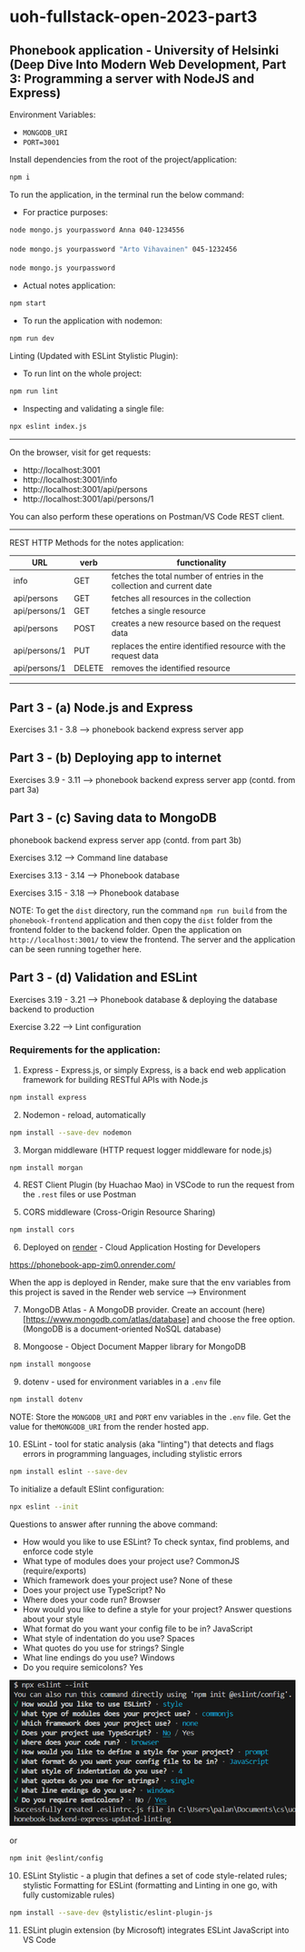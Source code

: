 # uoh-fullstack-open-2023-part3

## Phonebook application - University of Helsinki (Deep Dive Into Modern Web Development, Part 3: Programming a server with NodeJS and Express)

Environment Variables:
- `MONGODB_URI`
- `PORT=3001`

Install dependencies from the root of the project/application:

```bash
npm i
```

To run the application, in the terminal run the below command:

- For practice purposes:

```bash
node mongo.js yourpassword Anna 040-1234556

node mongo.js yourpassword "Arto Vihavainen" 045-1232456

node mongo.js yourpassword
```

- Actual notes application:

```bash
npm start
```

- To run the application with nodemon: 

```bash
npm run dev
```

Linting (Updated with ESLint Stylistic Plugin):

- To run lint on the whole project:

```bash
npm run lint
```

- Inspecting and validating a single file:

```bash
npx eslint index.js
```

---

On the browser, visit for get requests:

- http://localhost:3001
- http://localhost:3001/info
- http://localhost:3001/api/persons
- http://localhost:3001/api/persons/1

You can also perform these operations on Postman/VS Code REST client.

---

REST HTTP Methods for the notes application:

| URL           | verb   | functionality                                                          |
| ------------- | ------ | ---------------------------------------------------------------------- |
| info          | GET    | fetches the total number of entries in the collection and current date |
| api/persons   | GET    | fetches all resources in the collection                                |
| api/persons/1 | GET    | fetches a single resource                                              |
| api/persons   | POST   | creates a new resource based on the request data                       |
| api/persons/1 | PUT    | replaces the entire identified resource with the request data          |
| api/persons/1 | DELETE | removes the identified resource                                        |

---

## Part 3 - (a) Node.js and Express

Exercises 3.1 - 3.8 --> phonebook backend express server app

## Part 3 - (b) Deploying app to internet

Exercises 3.9 - 3.11 --> phonebook backend express server app (contd. from part 3a)

## Part 3 - (c) Saving data to MongoDB

phonebook backend express server app (contd. from part 3b)

Exercises 3.12 --> Command line database

Exercises 3.13 - 3.14 --> Phonebook database

Exercises 3.15 - 3.18 --> Phonebook database

NOTE: To get the `dist` directory, run the command `npm run build` from the `phonebook-frontend` application and then copy the `dist` folder from the frontend folder to the backend folder. Open the application on `http://localhost:3001/` to view the frontend. The server and the application can be seen running together here.

## Part 3 - (d) Validation and ESLint

Exercises 3.19 - 3.21 --> Phonebook database & deploying the database backend to production

Exercise 3.22 --> Lint configuration

### Requirements for the application:

1. Express - Express.js, or simply Express, is a back end web application framework for building RESTful APIs with Node.js

```bash
npm install express
```

2. Nodemon - reload, automatically

```bash
npm install --save-dev nodemon
```

3. Morgan middleware (HTTP request logger middleware for node.js)

```bash
npm install morgan
```

4. REST Client Plugin (by Huachao Mao) in VSCode to run the request from the `.rest` files or use Postman

5. CORS middleware (Cross-Origin Resource Sharing)

```bash
npm install cors
```

6. Deployed on [render](https://render.com/) - Cloud Application Hosting for Developers

https://phonebook-app-zim0.onrender.com/

When the app is deployed in Render, make sure that the env variables from this project is saved in the Render web service --> Environment

7. MongoDB Atlas - A MongoDB provider. Create an account (here)[https://www.mongodb.com/atlas/database] and choose the free option. (MongoDB is a document-oriented NoSQL database)

8. Mongoose - Object Document Mapper library for MongoDB

```bash
npm install mongoose
```

9. dotenv - used for environment variables in a `.env` file

```bash
npm install dotenv
```

NOTE: Store the `MONGODB_URI` and `PORT` env variables in the `.env` file. Get the value for the`MONGODB_URI` from the render hosted app.

10. ESLint - tool for static analysis (aka "linting") that detects and flags errors in programming languages, including stylistic errors

```bash
npm install eslint --save-dev
```

To initialize a default ESlint configuration:

```bash
npx eslint --init
```

Questions to answer after running the above command:

- How would you like to use ESLint? To check syntax, find problems, and enforce code style
- What type of modules does your project use? CommonJS (require/exports)
- Which framework does your project use? None of these
- Does your project use TypeScript? No
- Where does your code run? Browser
- How would you like to define a style for your project? Answer questions about your style
- What format do you want your config file to be in? JavaScript
- What style of indentation do you use? Spaces
- What quotes do you use for strings? Single
- What line endings do you use? Windows
- Do you require semicolons? Yes

![Eslint Init](./images/eslint-init.png)

or

```bash
npm init @eslint/config
```

10. ESLint Stylistic - a plugin that defines a set of code style-related rules; stylistic Formatting
for ESLint (formatting and Linting in one go, with fully customizable rules)

```bash
npm install --save-dev @stylistic/eslint-plugin-js
```

11. ESLint plugin extension (by Microsoft) integrates ESLint JavaScript into VS Code
